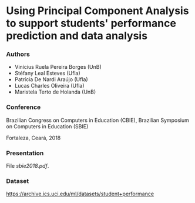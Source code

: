 # Using Principal Component Analysis to support students' performance prediction and data analysis

### Authors

- Vinícius Ruela Pereira Borges (UnB)
- Stéfany Leal Esteves (Ufla)
- Patrícia De Nardi Araújo (Ufla)
- Lucas Charles Oliveira (Ufla)
- Maristela Terto de Holanda (UnB)

### Conference

Brazilian Congress on Computers in Education (CBIE), Brazilian Symposium on Computers in Education (SBIE)

Fortaleza, Ceará, 2018

### Presentation

File *sbie2018.pdf*.

### Dataset

https://archive.ics.uci.edu/ml/datasets/student+performance

